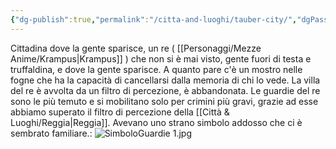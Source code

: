 ```yaml
---
{"dg-publish":true,"permalink":"/citta-and-luoghi/tauber-city/","dgPassFrontmatter":true}
---
```


Cittadina dove la gente sparisce, un re ( [[Personaggi/Mezze Anime/Krampus\|Krampus]] ) che non si è mai visto, gente fuori di testa e truffaldina, e dove la gente sparisce. A quanto pare c'è un mostro nelle fogne che ha la capacità di cancellarsi dalla memoria di chi lo vede. La villa del re è avvolta da un filtro di percezione, è abbandonata. Le guardie del re sono le più temuto e si mobilitano solo per crimini più gravi, grazie ad esse abbiamo superato il filtro di percezione della [[Città & Luoghi/Reggia\|Reggia]].
Avevano uno strano simbolo addosso che ci è sembrato familiare.:
![SimboloGuardie 1.jpg](/img/user/SimboloGuardie%201.jpg)